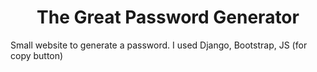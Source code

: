 # <center>The Great Password Generator</center>

<p>Small website to generate a password. I used Django, Bootstrap, JS (for copy button)</p>
